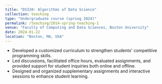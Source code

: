 ```yaml
---
title: "DS320: Algorithms of Data Science"
collection: teaching
type: "Undergraduate course (spring 2024)"
permalink: /teaching/2014-spring-teaching-1
venue: "Faculty of Computing and Data Sciences, Boston University"
date: 2024-01-22
location: "Boston, MA, USA"
---
```

- Developed a customized curriculum to strengthen students' competitive programming skills.
- Led discussions, facilitated office hours, evaluated assignments, and provided support for student inquiries both online and offline.
- Designed and organized supplementary assignments and interactive sessions to enhance student learning.
